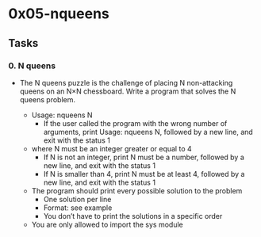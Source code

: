 # 0x05-nqueens

## Tasks
### 0. N queens
- The N queens puzzle is the challenge of placing N non-attacking queens on an N×N chessboard. Write a program that solves the N queens problem.

	* Usage: nqueens N
		- If the user called the program with the wrong number of arguments, print Usage: nqueens N, followed by a new line, and exit with the status 1
	* where N must be an integer greater or equal to 4
		- If N is not an integer, print N must be a number, followed by a new line, and exit with the status 1
		- If N is smaller than 4, print N must be at least 4, followed by a new line, and exit with the status 1
	* The program should print every possible solution to the problem
		- One solution per line
		- Format: see example
		- You don’t have to print the solutions in a specific order
	* You are only allowed to import the sys module
